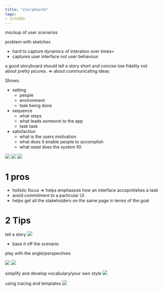 ```yaml
---
title: "storyboards"
tags: 
- info203
---
```


mockup of user scenarios

problem with sketches
- hard to capture dynamics of interation over times=
- captures user interface not user behaviour

a good storyboard should tell a story
short and concise
low fidelity
not about pretty picures. ⇒ about communicating ideas

Shows:
- setting
	- people
	- environment
	- task being done
- sequence
	- what steps
	- what leads someone to the app
	- task task
- satisfaction
	- what is the users motivation
	- what does it enable people to accomplish
	- what need does the system fill


![](https://i.imgur.com/dyZIPH9.png)
![](https://i.imgur.com/YE27hWp.png)
![](https://i.imgur.com/uOqAl4o.png)


# 1 pros
+ holistic focus ⇒ helps emphasoze how an interface accopmlishes a task
+ avoid commitment to a particular UI
+ helps get all the stakeholders on the same page in terms of the goal


# 2 Tips
tell a story
![](https://i.imgur.com/NTpXK14.png)

- base it off the scenario

play with the angle/perspectives

![](https://i.imgur.com/aJ11kgo.png)
![](https://i.imgur.com/aBSoHwJ.png)

simplify and develop vocabulary/your own style
![](https://i.imgur.com/jwDROAW.png)


using tracing and templates
![](https://i.imgur.com/wwf7ab3.png)